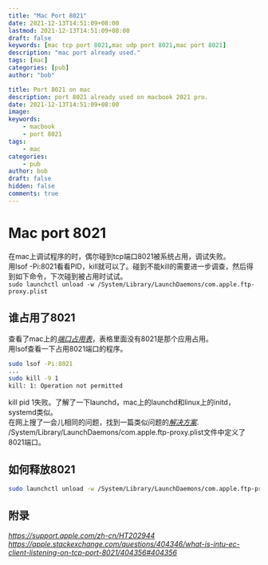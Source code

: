 ```yaml
---
title: "Mac Port 8021"
date: 2021-12-13T14:51:09+08:00
lastmod: 2021-12-13T14:51:09+08:00
draft: false
keywords: [mac tcp port 8021,mac udp port 8021,mac port 8021]
description: "mac port already used."
tags: [mac]
categories: [pub]
author: "bob"

title: Port 8021 on mac
description: port 8021 already used on macbook 2021 pro.
date: 2021-12-13T14:51:09+08:00
image: 
keywords: 
    - macbook
    - port 8021
tags: 
    - mac
categories: 
    - pub
author: bob
draft: false
hidden: false
comments: true
---
```


<!--more-->
# Mac port 8021

在mac上调试程序的时，偶尔碰到tcp端口8021被系统占用，调试失败。  
用lsof -Pi:8021看看PID，kill就可以了。碰到不能kill的需要进一步调查，然后得到如下命令，下次碰到被占用时试试。  
`sudo launchctl unload -w /System/Library/LaunchDaemons/com.apple.ftp-proxy.plist`

## 谁占用了8021

查看了mac上的[*端口占用表*](https://support.apple.com/zh-cn/HT202944 "Apple 软件产品使用的 TCP 和 UDP 端口")，表格里面没有8021是那个应用占用。  
用lsof查看一下占用8021端口的程序。

```zsh
sudo lsof -Pi:8021
...
sudo kill -9 1
kill: 1: Operation not permitted

```

kill pid 1失败。了解了一下launchd，mac上的launchd和linux上的initd，systemd类似。  
在网上搜了一会儿相同的问题，找到一篇类似问题的[*解决方案*](<https://apple.stackexchange.com/questions/404346/what-is-intu-ec-client-listening-on-tcp-port-8021/404356#404356> "What is `intu-ec-client` listening on TCP port 8021?").  
/System/Library/LaunchDaemons/com.apple.ftp-proxy.plist文件中定义了8021端口。

## 如何释放8021

```zsh
sudo launchctl unload -w /System/Library/LaunchDaemons/com.apple.ftp-proxy.plist
```

## 附录

*<https://support.apple.com/zh-cn/HT202944>*  
*<https://apple.stackexchange.com/questions/404346/what-is-intu-ec-client-listening-on-tcp-port-8021/404356#404356>*
